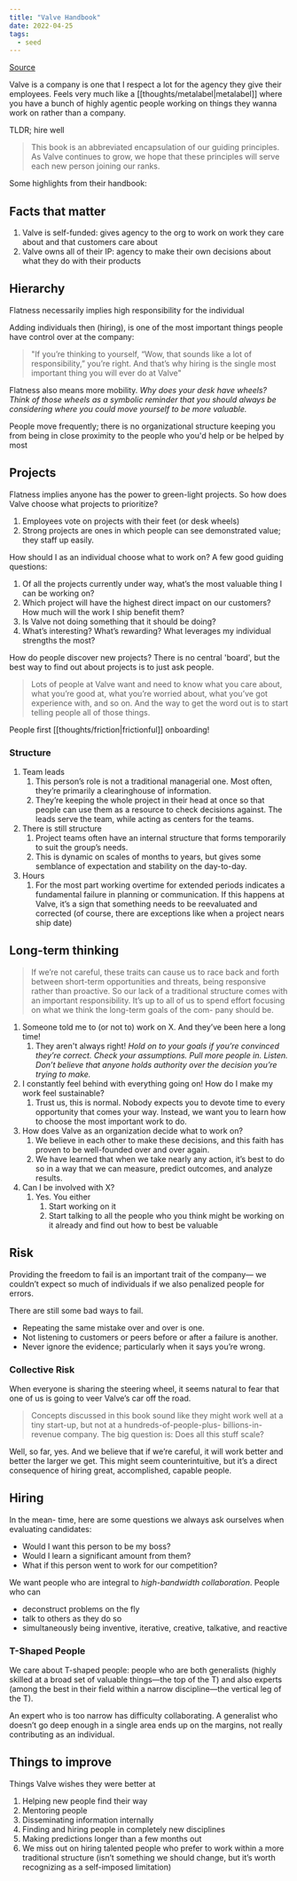 ```yaml
---
title: "Valve Handbook"
date: 2022-04-25
tags:
  - seed
---
```


[Source](https://steamcdn-a.akamaihd.net/apps/valve/Valve_NewEmployeeHandbook.pdf)

Valve is a company is one that I respect a lot for the agency they give their employees. Feels very much like a [[thoughts/metalabel|metalabel]] where you have a bunch of highly agentic people working on things they wanna work on rather than a company.

TLDR; hire well

> This book is an abbreviated encapsulation of our guiding principles. As Valve continues to grow, we hope that these principles will serve each new person joining our ranks.

Some highlights from their handbook:

## Facts that matter

1. Valve is self-funded: gives agency to the org to work on work they care about and that customers care about
2. Valve owns all of their IP: agency to make their own decisions about what they do with their products

## Hierarchy

Flatness necessarily implies high responsibility for the individual

Adding individuals then (hiring), is one of the most important things people have control over at the company:

> "If you’re thinking to yourself, “Wow, that sounds like a lot of responsibility,” you’re right. And that’s why hiring is the single most important thing you will ever do at Valve"

Flatness also means more mobility. _Why does your desk have wheels? Think of those wheels as a symbolic reminder that you should always be considering where you could move yourself to be more valuable._

People move frequently; there is no organizational structure keeping you from being in close proximity to the people who you'd help or be helped by most

## Projects

Flatness implies anyone has the power to green-light projects. So how does Valve choose what projects to prioritize?

1. Employees vote on projects with their feet (or desk wheels)
2. Strong projects are ones in which people can see demonstrated value; they staff up easily.

How should I as an individual choose what to work on? A few good guiding questions:

1. Of all the projects currently under way, what’s the most valuable thing I can be working on?
2. Which project will have the highest direct impact on our customers? How much will the work I ship benefit them?
3. Is Valve not doing something that it should be doing?
4. What’s interesting? What’s rewarding? What leverages my individual strengths the most?

How do people discover new projects? There is no central 'board', but the best way to find out about projects is to just ask people.

> Lots of people at Valve want and need to know what you care about, what you’re good at, what you’re worried about, what you’ve got experience with, and so on. And the way to get the word out is to start telling people all of those things.

People first [[thoughts/friction|frictionful]] onboarding!

### Structure

1. Team leads
   1. This person’s role is not a traditional managerial one. Most often, they’re primarily a clearinghouse of information.
   2. They’re keeping the whole project in their head at once so that people can use them as a resource to check decisions against. The leads serve the team, while acting as centers for the teams.
2. There is still structure
   1. Project teams often have an internal structure that forms temporarily to suit the group’s needs.
   2. This is dynamic on scales of months to years, but gives some semblance of expectation and stability on the day-to-day.
3. Hours
   1. For the most part working overtime for extended periods indicates a fundamental failure in planning or communication. If this happens at Valve, it’s a sign that something needs to be reevaluated and corrected (of course, there are exceptions like when a project nears ship date)

## Long-term thinking

> If we’re not careful, these traits can cause us to race back and forth between short-term opportunities and threats, being responsive rather than proactive. So our lack of a traditional structure comes with an important responsibility. It’s up to all of us to spend effort focusing on what we think the long-term goals of the com- pany should be.

1. Someone told me to (or not to) work on X. And they’ve been here a long time!
   1. They aren't always right! _Hold on to your goals if you’re convinced they’re correct. Check your assumptions. Pull more people in. Listen. Don’t believe that anyone holds authority over the decision you’re trying to make._
2. I constantly feel behind with everything going on! How do I make my work feel sustainable?
   1. Trust us, this is normal. Nobody expects you to devote time to every opportunity that comes your way. Instead, we want you to learn how to choose the most important work to do.
3. How does Valve as an organization decide what to work on?
   1. We believe in each other to make these decisions, and this faith has proven to be well-founded over and over again.
   2. We have learned that when we take nearly any action, it’s best to do so in a way that we can measure, predict outcomes, and analyze results.
4. Can I be involved with X?
   1. Yes. You either
      1. Start working on it
      2. Start talking to all the people who you think might be working on it already and find out how to best be valuable

## Risk

Providing the freedom to fail is an important trait of the company— we couldn’t expect so much of individuals if we also penalized people for errors.

There are still some bad ways to fail.

- Repeating the same mistake over and over is one.
- Not listening to customers or peers before or after a failure is another.
- Never ignore the evidence; particularly when it says you’re wrong.

### Collective Risk

When everyone is sharing the steering wheel, it seems natural to fear that one of us is going to veer Valve’s car off the road.

> Concepts discussed in this book sound like they might work well at a tiny start-up, but not at a hundreds-of-people-plus- billions-in-revenue company. The big question is: Does all this stuff scale?

Well, so far, yes. And we believe that if we’re careful, it will work better and better the larger we get. This might seem counterintuitive, but it’s a direct consequence of hiring great, accomplished, capable people.

## Hiring

In the mean- time, here are some questions we always ask ourselves when evaluating candidates:

- Would I want this person to be my boss?
- Would I learn a significant amount from them?
- What if this person went to work for our competition?

We want people who are integral to _high-bandwidth collaboration_. People who can

- deconstruct problems on the fly
- talk to others as they do so
- simultaneously being inventive, iterative, creative, talkative, and reactive

### T-Shaped People

We care about T-shaped people: people who are both generalists (highly skilled at a broad set of valuable things—the top of the T) and also experts (among the best in their field within a narrow discipline—the vertical leg of the T).

An expert who is too narrow has difficulty collaborating. A generalist who doesn’t go deep enough in a single area ends up on the margins, not really contributing as an individual.

## Things to improve

Things Valve wishes they were better at

1. Helping new people find their way
2. Mentoring people
3. Disseminating information internally
4. Finding and hiring people in completely new disciplines
5. Making predictions longer than a few months out
6. We miss out on hiring talented people who prefer to work within a more traditional structure (isn’t something we should change, but it’s worth recognizing as a self-imposed limitation)
